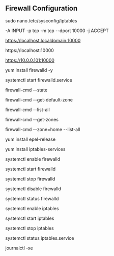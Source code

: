 ## Firewall Configuration

sudo nano /etc/sysconfig/iptables

-A INPUT -p tcp -m tcp --dport 10000 -j ACCEPT

https://localhost.localdomain:10000

https://localhost:10000

https://10.0.0.101:10000

yum install firewalld -y

systemctl start firewalld.service

firewall-cmd --state

firewall-cmd --get-default-zone

firewall-cmd --list-all

firewall-cmd --get-zones

firewall-cmd --zone=home --list-all


yum install epel-release

yum install iptables-services

systemctl enable firewalld

systemctl start firewalld

systemctl stop firewalld

systemctl disable firewalld

systemctl status firewalld

systemctl enable iptables

systemctl start iptables

systemctl stop iptables

systemctl status iptables.service

journalctl -xe